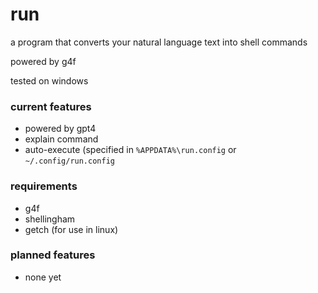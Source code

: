 # run
a program that converts your natural language text into shell commands

powered by g4f

tested on windows

### current features
- powered by gpt4
- explain command
- auto-execute (specified in `%APPDATA%\run.config` or `~/.config/run.config`

### requirements
- g4f
- shellingham
- getch (for use in linux)

### planned features
- none yet
